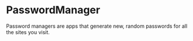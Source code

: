 # PasswordManager

Password managers are apps that generate new, random passwords for all the sites you visit.
